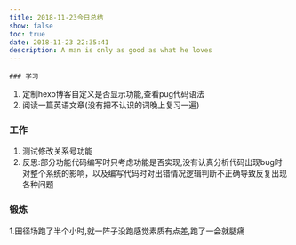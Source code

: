 ```yaml
---
title: 2018-11-23今日总结
show: false
toc: true
date: 2018-11-23 22:35:41
description: A man is only as good as what he loves
---
```


	### 学习

1. 定制hexo博客自定义是否显示功能,查看pug代码语法
2. 阅读一篇英语文章(没有把不认识的词晚上复习一遍)

### 工作

1. 测试修改关系号功能
2. 反思:部分功能代码编写时只考虑功能是否实现,没有认真分析代码出现bug时对整个系统的影响，以及编写代码时对出错情况逻辑判断不正确导致反复出现各种问题

### 锻炼

1.田径场跑了半个小时,就一阵子没跑感觉素质有点差,跑了一会就腿痛